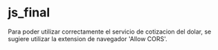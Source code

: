 # js_final

Para poder utilizar correctamente el servicio de cotizacion del dolar, se sugiere utilizar la extension de navegador 'Allow CORS'.
